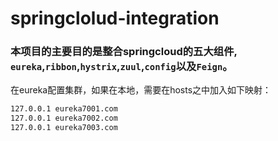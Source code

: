 # springclolud-integration
### 本项目的主要目的是整合springcloud的五大组件, `eureka`,`ribbon`,`hystrix`,`zuul`,`config`以及`Feign`。
在eureka配置集群，如果在本地，需要在hosts之中加入如下映射：
```xml
127.0.0.1 eureka7001.com
127.0.0.1 eureka7002.com
127.0.0.1 eureka7003.com
```
